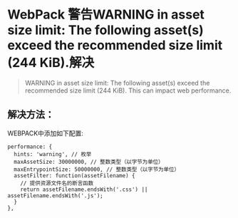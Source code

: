 # WebPack 警告WARNING in asset size limit: The following asset(s) exceed the recommended size limit (244 KiB).解决

> WARNING in asset size limit: The following asset(s) exceed the recommended size limit (244 KiB).
> This can impact web performance.

## 解决方法：

WEBPACK中添加如下配置:

```
performance: {
  hints: 'warning', // 枚举
  maxAssetSize: 30000000, // 整数类型（以字节为单位）
  maxEntrypointSize: 50000000, // 整数类型（以字节为单位）
  assetFilter: function(assetFilename) {
    // 提供资源文件名的断言函数
    return assetFilename.endsWith('.css') || assetFilename.endsWith('.js');
  }
},
```